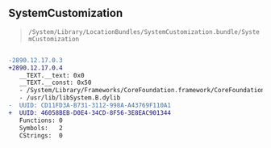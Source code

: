 ## SystemCustomization

> `/System/Library/LocationBundles/SystemCustomization.bundle/SystemCustomization`

```diff

-2890.12.17.0.3
+2890.12.17.0.4
   __TEXT.__text: 0x0
   __TEXT.__const: 0x50
   - /System/Library/Frameworks/CoreFoundation.framework/CoreFoundation
   - /usr/lib/libSystem.B.dylib
-  UUID: CD11FD3A-B731-3112-998A-A43769F110A1
+  UUID: 46058BEB-D0E4-34CD-8F56-3E8EAC901344
   Functions: 0
   Symbols:   2
   CStrings:  0

```
